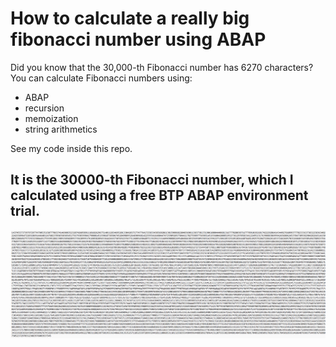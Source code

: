 # How to calculate a really big fibonacci number using ABAP
Did you know that the 30,000-th Fibonacci number has 6270 characters?
You can calculate Fibonacci numbers using:
- ABAP
- recursion
- memoization
- string arithmetics

See my code inside this repo.

## It is the 30000-th Fibonacci number, which I calculated using a free BTP ABAP environment trial.
![FIBO 30000](https://github.com/analiteg/abap_big_fibonacci_number/blob/main/FIBO%2030%20000.png?raw=true)
